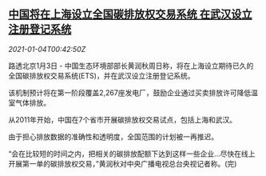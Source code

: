 <!--1609721719000-->
[中国将在上海设立全国碳排放权交易系统 在武汉设立注册登记系统](https://cn.reuters.com/article/shanghai-ets-wuhan-0103-sun-idCNKBS29901N)
------

<div><i>2021-01-04T00:42:50Z</i></div><p>路透北京1月3日 - 中国生态环境部部长黄润秋周日称，将在上海设立期待已久的全国碳排放权交易系统(ETS)，并在武汉设立注册登记系统。</p><p>该机制预计将在第一阶段覆盖2,267座发电厂，鼓励企业通过买卖排放许可降低温室气体排放。</p><p>从2011年开始，中国在7个省市开展碳排放权交易试点，包括上海和武汉。</p><p>由于担心排放数据的准确性和透明度，全国范围的计划被一再推迟。</p><p>“会在比较短的时间之内，把相关的碳排放配额下达到这样一些企业...尽快在线上开展第一单的碳排放权交易，”黄润秋对中央广播电视总台央视记者称。(完)</p>
